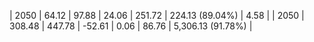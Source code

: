 | 2050 | 64.12 | 97.88 |  24.06 | 251.72 | 224.13 (89.04%) | 4.58 |
| 2050 | 308.48 | 447.78 | -52.61 | 0.06 | 86.76 | 5,306.13 (91.78%) |
